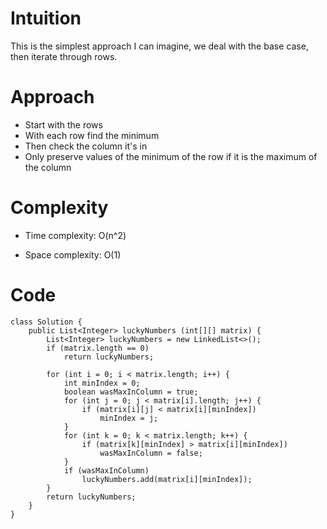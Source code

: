 # Intuition
This is the simplest approach I can imagine, we deal with the base case, then iterate through rows.

# Approach
- Start with the rows
- With each row find the minimum
- Then check the column it's in
- Only preserve values of the minimum of the row if it is the maximum of the column

# Complexity
- Time complexity: O(n^2)

- Space complexity: O(1)

# Code
```
class Solution {
    public List<Integer> luckyNumbers (int[][] matrix) {
        List<Integer> luckyNumbers = new LinkedList<>();
        if (matrix.length == 0)
            return luckyNumbers;

        for (int i = 0; i < matrix.length; i++) {
            int minIndex = 0;
            boolean wasMaxInColumn = true;
            for (int j = 0; j < matrix[i].length; j++) {
                if (matrix[i][j] < matrix[i][minIndex])
                    minIndex = j;
            }
            for (int k = 0; k < matrix.length; k++) {
                if (matrix[k][minIndex] > matrix[i][minIndex])
                    wasMaxInColumn = false;
            }
            if (wasMaxInColumn)
                luckyNumbers.add(matrix[i][minIndex]);
        }
        return luckyNumbers;
    }
}
```
